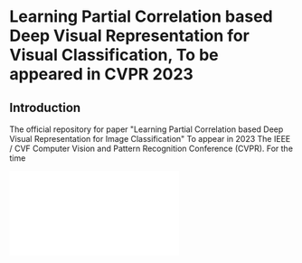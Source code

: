 # Learning Partial Correlation based Deep Visual Representation for Visual Classification, To be appeared in CVPR 2023

## Introduction
The official repository for paper "Learning Partial Correlation based Deep Visual Representation for Image Classification" To appear in 2023 The IEEE / CVF Computer Vision and Pattern Recognition Conference (CVPR). For the time

![iSICE](framework.pdf)
